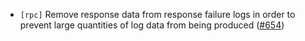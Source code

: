 - `[rpc]` Remove response data from response failure logs in order
  to prevent large quantities of log data from being produced
  ([\#654](https://github.com/KYVENetwork/cometbft/v37/issues/654))
